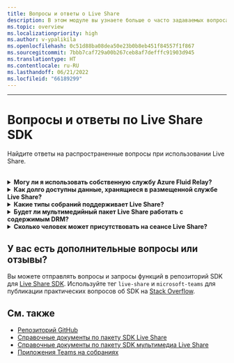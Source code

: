```yaml
---
title: Вопросы и ответы о Live Share
description: В этом модуле вы узнаете больше о часто задаваемых вопросах Live Share.
ms.topic: overview
ms.localizationpriority: high
ms.author: v-ypalikila
ms.openlocfilehash: 0c51d88ba08dea50e23b0b8eb451f84557f1f867
ms.sourcegitcommit: 7bbb7caf729a00b267ceb8af7defffc91903d945
ms.translationtype: HT
ms.contentlocale: ru-RU
ms.lasthandoff: 06/21/2022
ms.locfileid: "66189299"
---
```

---

# <a name="live-share-sdk-faq"></a>Вопросы и ответы по Live Share SDK

Найдите ответы на распространенные вопросы при использовании Live Share.<br>

<br>

<details>

<summary><b>Могу ли я использовать собственную службу Azure Fluid Relay?</b></summary>

Да. При создании `TeamsFluidClient`класса можно определить собственный`AzureConnectionConfig`. Live Share связывает создаваемые вами контейнеры с собраниями, но вам потребуется создать собственную `ITokenProvider` Azure, чтобы подписывать токены для ваших контейнеров и региональных требований. Дополнительные сведения см. в [документации по Azure Fluid Relay](/azure/azure-fluid-relay/).

<br>

</details>

<details>

<summary><b>Как долго доступны данные, хранящиеся в размещенной службе Live Share?</b></summary>

Любые данные, отправленные или сохраненные через контейнеры Fluid, созданные службой Azure Fluid Relay Live Share, доступны в течение 24 часов. Если вы хотите, чтобы данные сохранялись дольше 24 часов, вы можете заменить нашу размещенную службу Azure Fluid Relay собственной. Кроме того, вы можете использовать своего поставщика хранилища параллельно с размещенной службой Live Share.

<br>

</details>

<details>

<summary><b>Какие типы собраний поддерживает Live Share?</b></summary>

Сейчас поддерживаются только запланированные собрания, и все участники должны быть в календаре собраний. Такие типы собраний, как индивидуальные вызовы, групповые вызовы и собрания сейчас, не поддерживаются.

<br>

</details>

<details>

<summary><b>Будет ли мультимедийный пакет Live Share работать с содержимым DRM?</b></summary>

Нет. Сейчас Teams не поддерживает зашифрованные носители для приложений с вкладками.

<br>

</details>

<details>
<summary><b>Сколько человек может присутствовать на сеансе Live Share?</b></summary>

Сейчас Live Share поддерживает не более 100 участников за сеанс.

<br>

</details>

## <a name="have-more-questions-or-feedback"></a>У вас есть дополнительные вопросы или отзывы?

Вы можете отправлять вопросы и запросы функций в репозиторий SDK для [Live Share SDK](https://github.com/microsoft/live-share-sdk). Используйте тег `live-share` и `microsoft-teams` для публикации практических вопросов об SDK на [Stack Overflow](https://stackoverflow.com/questions/tagged/live-share+microsoft-teams).

## <a name="see-also"></a>См. также

- [Репозиторий GitHub](https://github.com/microsoft/live-share-sdk)
- [Справочные документы по пакету SDK Live Share](/javascript/api/@microsoft/live-share/)
- [Справочные документы по пакету SDK мультимедиа Live Share](/javascript/api/@microsoft/live-share-media/)
- [Приложения Teams на собраниях](teams-apps-in-meetings.md)
